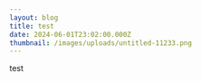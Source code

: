 ```yaml
---
layout: blog
title: test
date: 2024-06-01T23:02:00.000Z
thumbnail: /images/uploads/untitled-11233.png
---
```

test
